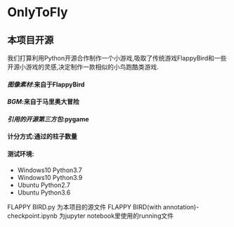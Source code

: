 # OnlyToFly
本项目开源
--
我们打算利用Python开源合作制作一个小游戏,吸取了传统游戏FlappyBird和一些开源小游戏的灵感,决定制作一款相似的小鸟跑酷类游戏.<br>

#### *图像素材*:来自于FlappyBird<br>
#### *BGM*:来自于马里奥大冒险<br>
#### *引用的开源第三方包*:pygame<br>

#### 计分方式:通过的柱子数量<br>

#### 测试环境:
 - Windows10 Python3.7
 - Windows10 Python3.9
 - Ubuntu Python2.7
 - Ubuntu Python3.6

FLAPPY BIRD.py 为本项目的源文件
FLAPPY BIRD(with annotation)-checkpoint.ipynb 为jupyter notebook里使用的running文件
